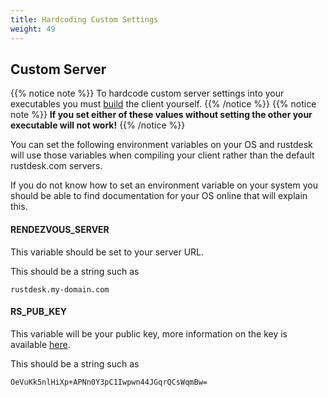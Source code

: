 ```yaml
---
title: Hardcoding Custom Settings 
weight: 49
---
```


## Custom Server
{{% notice note %}}
To hardcode custom server settings into your executables you must [build](/docs/en/dev/build/) the client yourself.
{{% /notice %}}
{{% notice note %}}
**If you set either of these values without setting the other your executable will not work!**
{{% /notice %}}

You can set the following environment variables on your OS and rustdesk will use those variables when compiling your client rather than the default rustdesk.com servers. 

If you do not know how to set an environment variable on your system you should be able to find documentation for your OS online that will explain this.

#### RENDEZVOUS_SERVER
This variable should be set to your server URL.

This should be a string such as
```
rustdesk.my-domain.com
```

#### RS_PUB_KEY
This variable will be your public key, more information on the key is available [here](/docs/en/self-host/install/#key).

This should be a string such as
```
OeVuKk5nlHiXp+APNn0Y3pC1Iwpwn44JGqrQCsWqmBw=
```
